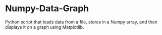 # Numpy-Data-Graph
Python script that loads data from a file, stores in a Numpy array, and then displays it on a graph using Matplotlib. 
